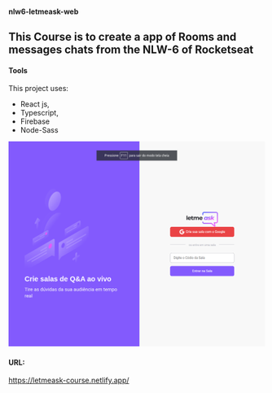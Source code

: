 #### nlw6-letmeask-web

## This Course is to create a app of Rooms and messages chats from the NLW-6  of Rocketseat

#### Tools
This project uses:
- React js, 
- Typescript,
-  Firebase
-  Node-Sass

<img src="/home-git.png" alt="My cool logo"/>

#### URL:
  https://letmeask-course.netlify.app/

